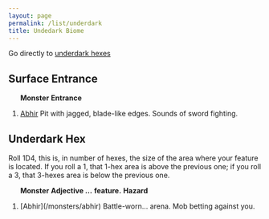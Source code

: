 ```yaml
---
layout: page
permalink: /list/underdark
title: Undedark Biome
---
```


Go directly to [underdark hexes](#underdark-hex)

## Surface Entrance

&nbsp; &nbsp; &nbsp; <span class="a">**Monster**</span> <span class="dd">**Entrance**</span>
1. <span class="a">[Abhir](/monsters/abhir)</span> <span class="d">Pit with jagged, blade-like edges. Sounds of sword fighting.</span>

## Underdark Hex

Roll 1D4, this is, in number of hexes, the size of the area where your feature is located. If you roll a 1, that 1-hex area is above the previous one; if you roll a 3, that 3-hexes area is below the previous one.

&nbsp; &nbsp; &nbsp; <span class="a">**Monster**</span> <span class="bb">**Adjective ...**</span> <span class="cc">**feature.**</span>  <span class="dd">**Hazard**</span>

<ol>
  <li><span class="a">[Abhir](/monsters/abhir)</span> <span class="b">Battle-worn...</span>  <span class="c">arena.</span> <span class="d">Mob betting against you.</span></li>
</ol>
